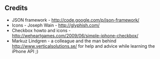 ## Credits

* JSON framework - http://code.google.com/p/json-framework/
* Icons - Joseph Wain - http://glyphish.com/
* Checkbox howto and icons - http://weheartgames.com/2009/06/simple-iphone-checkbox/
* Markuz Lindgren - a colleague and the man behind http://www.verticalsolutions.se/ for help and advice while learning the iPhone API ;)
